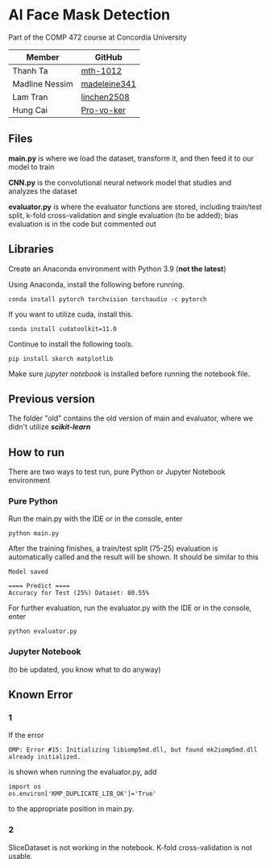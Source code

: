 # AI Face Mask Detection

Part of the COMP 472 course at Concordia University

| Member | GitHub |
|----------|--------------------|
| Thanh Ta | [mth-1012](https://github.com/mth-1012) |
| Madline Nessim | [madeleine341](https://github.com/madeleine3341) |
| Lam Tran | [linchen2508](https://github.com/linchen2508) |
| Hung Cai | [Pro-vo-ker](https://github.com/Pro-vo-ker) |

## Files

**main.py** is where we load the dataset, transform it, and then feed it to our model to train

**CNN.py** is the convolutional neural network model that studies and analyzes the dataset

**evaluator.py** is where the evaluator functions are stored, including train/test split, k-fold cross-validation and
single evaluation (to be added); bias evaluation is in the code but commented out

## Libraries

Create an Anaconda environment with Python 3.9 (**not the latest**)

Using Anaconda, install the following before running.

    conda install pytorch torchvision torchaudio -c pytorch

If you want to utilize cuda, install this.

    conda install cudatoolkit=11.0

Continue to install the following tools.

    pip install skorch matplotlib

Make sure _jupyter notebook_ is installed before running the notebook file.

## Previous version

The folder "old" contains the old version of main and evaluator, where we didn't utilize _**scikit-learn**_

## How to run

There are two ways to test run, pure Python or Jupyter Notebook environment

### Pure Python

Run the main.py with the IDE or in the console, enter 

    python main.py

After the training finishes, a train/test split (75-25) evaluation is automatically called and the result will be shown. 
It should be similar to this

    Model saved
    
    ==== Predict ====
    Accuracy for Test (25%) Dataset: 80.55%

For further evaluation, run the evaluator.py with the IDE or in the console, enter

    python evaluator.py

### Jupyter Notebook

(to be updated, you know what to do anyway)

## Known Error

### 1

If the error 

    OMP: Error #15: Initializing libiomp5md.dll, but found mk2iomp5md.dll already initialized.

is shown when running the evaluator.py, add

    import os
    os.environ['KMP_DUPLICATE_LIB_OK']='True'

to the appropriate position in main.py.

### 2

SliceDataset is not working in the notebook. K-fold cross-validation is not usable.
